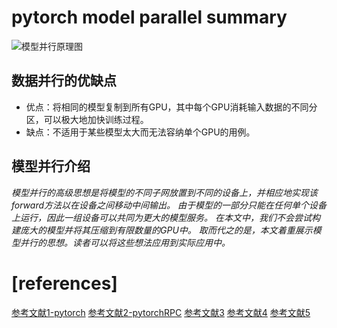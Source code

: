 # pytorch model parallel summary

![模型并行原理图](https://picx.zhimg.com/80/v2-528d241081fb4c35cde7c37c7bd51653_720w.webp?source=1940ef5c)


## 数据并行的优缺点
- 优点：将相同的模型复制到所有GPU，其中每个GPU消耗输入数据的不同分区，可以极大地加快训练过程。
- 缺点：不适用于某些模型太大而无法容纳单个GPU的用例。

## 模型并行介绍
*模型并行的高级思想是将模型的不同子网放置到不同的设备上，并相应地实现该 forward方法以在设备之间移动中间输出。*
*由于模型的一部分只能在任何单个设备上运行，因此一组设备可以共同为更大的模型服务。*
*在本文中，我们不会尝试构建庞大的模型并将其压缩到有限数量的GPU中。*
*取而代之的是，本文着重展示模型并行的思想。读者可以将这些想法应用到实际应用中。*


# [references]
[参考文献1-pytorch](https://pytorch.org/tutorials/intermediate/model_parallel_tutorial.html)
[参考文献2-pytorchRPC](https://pytorch.org/tutorials/intermediate/rpc_tutorial.html)
[参考文献3](https://pytorch.org/tutorials/intermediate/rpc_param_server_tutorial.html)
[参考文献4](https://juejin.cn/post/7043601075307282462)
[参考文献5](https://pytorch.org/tutorials/intermediate/dist_pipeline_parallel_tutorial.html)
